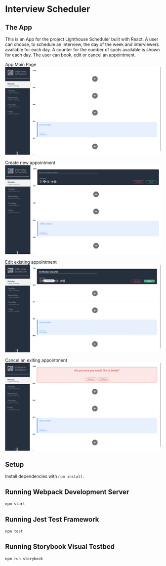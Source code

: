 # Interview Scheduler

## The App

This is an App for the project Lighthouse Scheduler built with React.
A user can choose, to schedule an interview, the day of the week and interviewers available for each day. A  counter for the number of spots available is shown for each day. The user can book, edit or cancel an appointment.

App Main Page
!["Main Page"](https://github.com/mvocruz/scheduler/blob/master/public/images/READ%20ME%20images/main_page.png?raw=true)

Create new appointment
!["New Appointment"](https://github.com/mvocruz/scheduler/blob/master/public/images/READ%20ME%20images/new_appointment.png?raw=true)

Edit existing appointment
!["Edit Appointment"](https://github.com/mvocruz/scheduler/blob/master/public/images/READ%20ME%20images/edit_appointment.png?raw=true)

Cancel an exiting appointment
!["Cancel Appointment"](https://github.com/mvocruz/scheduler/blob/master/public/images/READ%20ME%20images/cancel_appointment.png?raw=true)



## Setup

Install dependencies with `npm install`.

## Running Webpack Development Server

```sh
npm start
```

## Running Jest Test Framework

```sh
npm test
```

## Running Storybook Visual Testbed

```sh
npm run storybook
```

